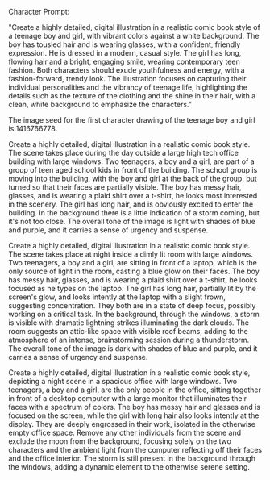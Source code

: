 Character Prompt:

"Create a highly detailed, digital illustration in a realistic comic book style of a teenage boy and girl, with vibrant colors against a white background. The boy has tousled hair and is wearing glasses, with a confident, friendly expression. He is dressed in a modern, casual style. The girl has long, flowing hair and a bright, engaging smile, wearing contemporary teen fashion. Both characters should exude youthfulness and energy, with a fashion-forward, trendy look. The illustration focuses on capturing their individual personalities and the vibrancy of teenage life, highlighting the details such as the texture of the clothing and the shine in their hair, with a clean, white background to emphasize the characters."

The image seed for the first character drawing of the teenage boy and girl is 1416766778.

Create a highly detailed, digital illustration in a realistic comic book style. The scene takes place during the day outside a large high tech office building with large windows.  Two teenagers, a boy and a girl, are part of a group of teen aged school kids in front of the building.   The school group is moving into the building, with the boy and girl at the back of the group, but turned so that their faces are partially visible.  The boy has messy hair, glasses, and is wearing a plaid shirt over a t-shirt, he looks most interested in the scenery. The girl has long hair, and is obviously excited to enter the building.  In the background there is a little indication of a storm coming, but it's not too close.  The overall tone of the image is light with shades of blue and purple, and it carries a sense of urgency and suspense.

Create a highly detailed, digital illustration in a realistic comic book style. The scene takes place at night inside a dimly lit room with large windows. Two teenagers, a boy and a girl, are sitting in front of a laptop, which is the only source of light in the room, casting a blue glow on their faces. The boy has messy hair, glasses, and is wearing a plaid shirt over a t-shirt, he looks focused as he types on the laptop. The girl has long hair, partially lit by the screen's glow, and looks intently at the laptop with a slight frown, suggesting concentration. They both are in a state of deep focus, possibly working on a critical task. In the background, through the windows, a storm is visible with dramatic lightning strikes illuminating the dark clouds. The room suggests an attic-like space with visible roof beams, adding to the atmosphere of an intense, brainstorming session during a thunderstorm. The overall tone of the image is dark with shades of blue and purple, and it carries a sense of urgency and suspense.

Create a highly detailed, digital illustration in a realistic comic book style, depicting a night scene in a spacious office with large windows. Two teenagers, a boy and a girl, are the only people in the office, sitting together in front of a desktop computer with a large monitor that illuminates their faces with a spectrum of colors. The boy has messy hair and glasses and is focused on the screen, while the girl with long hair also looks intently at the display. They are deeply engrossed in their work, isolated in the otherwise empty office space. Remove any other individuals from the scene and exclude the moon from the background, focusing solely on the two characters and the ambient light from the computer reflecting off their faces and the office interior. The storm is still present in the background through the windows, adding a dynamic element to the otherwise serene setting.
